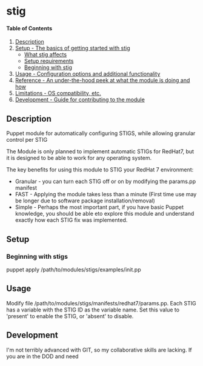
# stig

#### Table of Contents

1. [Description](#description)
1. [Setup - The basics of getting started with stig](#setup)
    * [What stig affects](#what-stig-affects)
    * [Setup requirements](#setup-requirements)
    * [Beginning with stig](#beginning-with-stig)
1. [Usage - Configuration options and additional functionality](#usage)
1. [Reference - An under-the-hood peek at what the module is doing and how](#reference)
1. [Limitations - OS compatibility, etc.](#limitations)
1. [Development - Guide for contributing to the module](#development)

## Description

Puppet module for automatically configuring STIGS, while allowing granular control per STIG

The Module is only planned to implement automatic STIGs for RedHat7, but it is designed to be able to
work for any operating system.

The key benefits for using this module to STIG your RedHat 7 environment:
* Granular - you can turn each STIG off or on by modifying the params.pp manifest
* FAST     - Applying the module takes less than a minute (First time use may be longer due to software package installation/removal)
* Simple   - Perhaps the most important part, if you have basic Puppet knowledge, you should be able eto explore this module and understand exactly how each STIG fix was implemented.

## Setup

### Beginning with stigs

puppet apply /path/to/modules/stigs/examples/init.pp

## Usage

Modify file /path/to/modules/stigs/manifests/redhat7/params.pp.
Each STIG has a variable with the STIG ID as the variable name. Set this value
to 'present' to enable the STIG, or 'absent' to disable.

## Development

I'm not terribly advanced with GIT, so my collaborative skills are lacking. If you
are in the DOD and need

